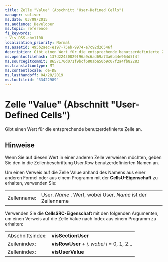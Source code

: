 ```yaml
---
title: Zelle "Value" (Abschnitt "User-Defined Cells")
manager: soliver
ms.date: 03/09/2015
ms.audience: Developer
ms.topic: reference
f1_keywords:
- Vis_DSS.chm1100
localization_priority: Normal
ms.assetid: 495b2aec-e197-75eb-9974-e7c92d26546f
description: Gibt einen Wert für die entsprechende benutzerdefinierte Zelle an.
ms.openlocfilehash: 137d22430829f96a9c6ad69a73a6b44e964d5f4f
ms.sourcegitcommit: 8657170d071f9bcf680aba50b9c07f2a4fb82283
ms.translationtype: MT
ms.contentlocale: de-DE
ms.lasthandoff: 04/28/2019
ms.locfileid: "33422989"
---
```

# <a name="value-cell-user-defined-cells-section"></a>Zelle "Value" (Abschnitt "User-Defined Cells")

Gibt einen Wert für die entsprechende benutzerdefinierte Zelle an.
  
## <a name="remarks"></a>Hinweise

Wenn Sie auf diesen Wert in einer anderen Zelle verweisen möchten, geben Sie den in die Zeilenbeschriftung User.Row benutzerdefinierten Namen an.
  
Um einen Verweis auf die Zelle Value anhand des Namens aus einer anderen Formel oder aus einem Programm mit der **CellsU-Eigenschaft** zu erhalten, verwenden Sie: 
  
|||
|:-----|:-----|
| Zellenname:  <br/> | User.  *Name*  . Wert, wobei User.  *Name*  ist der Zeilenname  <br/> |
   
Verwenden Sie die **CellsSRC-Eigenschaft** mit den folgenden Argumenten, um einen Verweis auf die Zelle Value nach Index aus einem Programm zu erhalten: 
  
|||
|:-----|:-----|
| Abschnittsindex:  <br/> |**visSectionUser** <br/> |
| Zeilenindex:  <br/> |**visRowUser**  +   *i,* *wobei i* = 0, 1, 2...  <br/> |
| Zellenindex:  <br/> |**visUserValue** <br/> |
   

